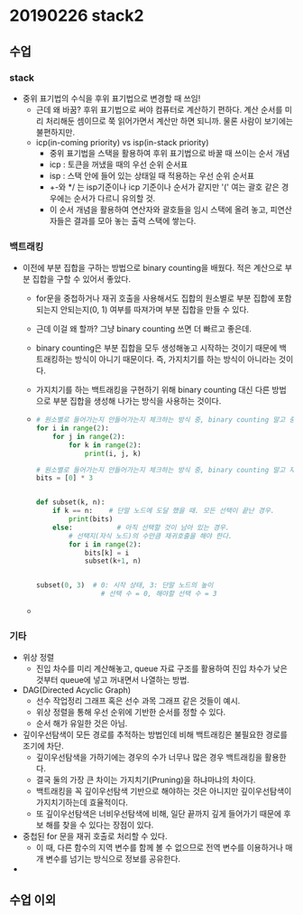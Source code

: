 # 20190226 stack2

## 수업

### stack

- 중위 표기법의 수식을 후위 표기법으로 변경할 때 쓰임!
  - 근데 왜 바꿈? 후위 표기법으로 써야 컴퓨터로 계산하기 편하다. 계산 순서를 미리 처리해둔 셈이므로 쭉 읽어가면서 계산만 하면 되니까. 물론 사람이 보기에는 불편하지만.
  - icp(in-coming priority) vs isp(in-stack priority)
    - 중위 표기법을 스택을 활용하여 후위 표기법으로 바꿀 때 쓰이는 순서 개념
    - icp : 토큰을 꺼냈을 때의 우선 순위 순서표
    - isp : 스택 안에 들어 있는 상태일 때 적용하는 우선 순위 순서표
    - +-와 */ 는 isp기준이나 icp 기준이나 순서가 같지만 '(' 여는 괄호 같은 경우에는 순서가 다르니 유의할 것.
    - 이 순서 개념을 활용하여 연산자와 괄호들을 임시 스택에 올려 놓고, 피연산자들은 결과를 모아 놓는 출력 스택에 쌓는다.



### 백트래킹

- 이전에 부분 집합을 구하는 방법으로 binary counting을 배웠다. 적은 계산으로 부분 집합을 구할 수 있어서 좋았다.

  - for문을 중첩하거나 재귀 호출을 사용해서도 집합의 원소별로 부분 집합에 포함되는지 안되는지(0, 1) 여부를 따져가며 부분 집합을 만들 수 있다.

  - 근데 이걸 왜 할까? 그냥 binary counting 쓰면 더 빠르고 좋은데.

  - binary counting은 부분 집합을 모두 생성해놓고 시작하는 것이기 때문에 백트래킹하는 방식이 아니기 때문이다. 즉, 가지치기를 하는 방식이 아니라는 것이다.

  - 가지치기를 하는 백트래킹을 구현하기 위해 binary counting 대신 다른 방법으로 부분 집합을 생성해 나가는 방식을 사용하는 것이다.

  - ```python
    # 원소별로 들어가는지 안들어가는지 체크하는 방식 중, binary counting 말고 중첩된 for 문을 활용해서 부분 집합 구하기
    for i in range(2):
        for j in range(2):
            for k in range(2):
                print(i, j, k)
    
    # 원소별로 들어가는지 안들어가는지 체크하는 방식 중, binary counting 말고 재귀 호출을 활용해서 부분 집합 구하기(위의 코드의 중첩된 for 문을 재귀 호출로 교체한 것)
    bits = [0] * 3
    
    
    def subset(k, n):
        if k == n:    # 단말 노드에 도달 했을 때. 모든 선택이 끝난 경우.
            print(bits)
        else:           # 아직 선택할 것이 남아 있는 경우.
            # 선택지(자식 노드)의 수만큼 재귀호출을 해야 한다.
            for i in range(2):
                bits[k] = i
                subset(k+1, n)
    
    
    subset(0, 3)  # 0: 시작 상태, 3: 단말 노드의 높이
                    # 선택 수 = 0, 해야할 선택 수 = 3
    ```

  - 





### 기타

- 위상 정렬
  - 진입 차수를 미리 계산해놓고, queue 자료 구조를 활용하여 진입 차수가 낮은 것부터 queue에 넣고 꺼내면서 나열하는 방법.
- DAG(Directed Acyclic Graph)
  - 선수 작업정리 그래프 혹은 선수 과목 그래프 같은 것들이 예시.
  - 위상 정렬을 통해 우선 순위에 기반한 순서를 정할 수 있다.
  - 순서 해가 유일한 것은 아님.
- 깊이우선탐색이 모든 경로를 추적하는 방법인데 비해 백트래킹은 불필요한 경로를 조기에 차단.
  - 깊이우선탐색을 가하기에는 경우의 수가 너무나 많은 경우 백트래킹을 활용한다.
  - 결국 둘의 가장 큰 차이는 가지치기(Pruning)을 하냐마냐의 차이다.
  - 백트래킹을 꼭 깊이우선탐색 기반으로 해야하는 것은 아니지만 깊이우선탐색이 가지치기하는데 효율적이다.
  - 또 깊이우선탐색은 너비우선탐색에 비해, 일단 끝까지 깊게 들어가기 때문에 후보 해를 찾을 수 있다는 장점이 있다.
- 중첩된 for 문을 재귀 호출로 처리할 수 있다.
  - 이 때, 다른 함수의 지역 변수를 함께 볼 수 없으므로 전역 변수를 이용하거나 매개 변수를 넘기는 방식으로 정보를 공유한다.
- 







## 수업 이외

